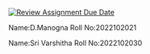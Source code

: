 [![Review Assignment Due Date](https://classroom.github.com/assets/deadline-readme-button-24ddc0f5d75046c5622901739e7c5dd533143b0c8e959d652212380cedb1ea36.svg)](https://classroom.github.com/a/pkrNJNaC)

Name:D.Manogna
Roll No:2022102021


Name:Sri Varshitha
Roll No:2022102030
